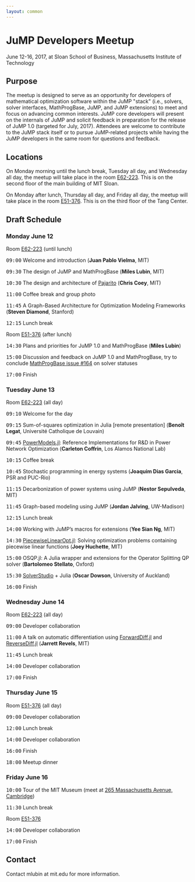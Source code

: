 ```yaml
---
layout: common
---
```


# JuMP Developers Meetup

June 12-16, 2017, at Sloan School of Business, Massachusetts Institute of Technology


## Purpose

The meetup is designed to serve as an opportunity for developers of mathematical optimization software within the JuMP "stack" (i.e., solvers, solver interfaces, MathProgBase, JuMP, and JuMP extensions) to meet and focus on advancing common interests. JuMP core developers will present on the internals of JuMP and solicit feedback in preparation for the release of JuMP 1.0 (targeted for July, 2017). Attendees are welcome to contribute to the JuMP stack itself or to pursue JuMP-related projects while having the JuMP developers in the same room for questions and feedback.


## Locations

On Monday morning until the lunch break, Tuesday all day, and Wednesday all day, the meetup will take place
in the room <a href="http://whereis.mit.edu/?go=E62">E62-223</a>. This is on the second floor of the
main building of MIT Sloan.

On Monday after lunch, Thursday all day, and Friday all day, the meetup will take place in the room
<a href="http://whereis.mit.edu/?go=E51">E51-376</a>. This is on the third floor of the Tang Center.


## Draft Schedule

### Monday June 12

Room <a href="http://whereis.mit.edu/?go=E62">E62-223</a> (until lunch)

<tt>09:00</tt> Welcome and introduction (**Juan Pablo Vielma**, MIT)

<tt>09:30</tt> <it>The design of JuMP and MathProgBase</it> (**Miles Lubin**, MIT)

<tt>10:30</tt> <it>The design and architecture of <a href="https://github.com/JuliaOpt/Pajarito.jl">Pajarito</a></it> (**Chris Coey**, MIT)

<tt>11:00</tt> Coffee break and group photo

<tt>11:45</tt> <it>A Graph-Based Architecture for Optimization Modeling Frameworks</it> (**Steven Diamond**, Stanford)

<tt>12:15</tt> Lunch break

Room <a href="http://whereis.mit.edu/?go=E51">E51-376</a> (after lunch)

<tt>14:30</tt> <it>Plans and priorities for JuMP 1.0 and MathProgBase</it> (**Miles Lubin**)

<tt>15:00</tt> Discussion and feedback on JuMP 1.0 and MathProgBase, try to conclude <a href="https://github.com/JuliaOpt/MathProgBase.jl/issues/164">MathProgBase issue #164</a> on solver statuses

<tt>17:00</tt> Finish


### Tuesday June 13

Room <a href="http://whereis.mit.edu/?go=E62">E62-223</a> (all day)

<tt>09:10</tt> Welcome for the day

<tt>09:15</tt> <it>Sum-of-squares optimization in Julia</it> [remote presentation] (**Benoît Legat**, Université Catholique de Louvain)

<tt>09:45</tt> <it><a href="https://github.com/lanl-ansi/PowerModels.jl">PowerModels.jl</a>: Reference Implementations for R&D in Power Network Optimization</it> (**Carleton Coffrin**, Los Alamos National Lab)

<tt>10:15</tt> Coffee break

<tt>10:45</tt> <it>Stochastic programming in energy systems</it> (**Joaquim Dias Garcia**, PSR and PUC-Rio)

<tt>11:15</tt> <it>Decarbonization of power systems using JuMP</it> (**Nestor Sepulveda**, MIT)

<tt>11:45</tt> <it>Graph-based modeling using JuMP</it> (**Jordan Jalving**, UW-Madison)

<tt>12:15</tt> Lunch break

<tt>14:00</tt> <it>Working with JuMP’s macros for extensions</it> (**Yee Sian Ng**, MIT)

<tt>14:30</tt> <it><a href="https://github.com/joehuchette/PiecewiseLinearOpt.jl">PiecewiseLinearOpt.jl</a>: Solving optimization problems containing piecewise linear functions</it> (**Joey Huchette**, MIT)

<tt>15:00</tt> <it>OSQP.jl: A Julia wrapper and extensions for the Operator Splitting QP solver</it> (**Bartolomeo Stellato**, Oxford)

<tt>15:30</tt> <it><a href="https://solverstudio.org/">SolverStudio</a> + Julia</it> (**Oscar Dowson**, University of Auckland)

<tt>16:00</tt> Finish


### Wednesday June 14

Room <a href="http://whereis.mit.edu/?go=E62">E62-223</a> (all day)

<tt>09:00</tt> Developer collaboration

<tt>11:00</tt> <it>A talk on automatic differentiation using <a href="https://github.com/JuliaDiff/ForwardDiff.jl">ForwardDiff.jl</a> and <a href="https://github.com/JuliaDiff/ReverseDiff.jl">ReverseDiff.jl</a></it> (**Jarrett Revels**, MIT)

<tt>11:45</tt> Lunch break

<tt>14:00</tt> Developer collaboration

<tt>17:00</tt> Finish


### Thursday June 15

Room <a href="http://whereis.mit.edu/?go=E51">E51-376</a> (all day)

<tt>09:00</tt> Developer collaboration

<tt>12:00</tt> Lunch break

<tt>14:00</tt> Developer collaboration

<tt>16:00</tt> Finish

<tt>18:00</tt> Meetup dinner


### Friday June 16

<tt>10:00</tt> Tour of the MIT Museum (meet at <a href="https://goo.gl/maps/Ea3877tcMZ42">265 Massachusetts Avenue, Cambridge</a>)

<tt>11:30</tt> Lunch break

Room <a href="http://whereis.mit.edu/?go=E51">E51-376</a>

<tt>14:00</tt> Developer collaboration

<tt>17:00</tt> Finish


## Contact

Contact mlubin at mit.edu for more information.
